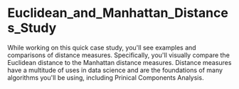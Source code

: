 # Euclidean_and_Manhattan_Distances_Study
While working on this quick case study, you'll see examples and comparisons of distance measures. Specifically, you'll visually compare the Euclidean distance to the Manhattan distance measures. Distance measures have a multitude of uses in data science and are the foundations of many algorithms you'll be using, including Prinical Components Analysis.
